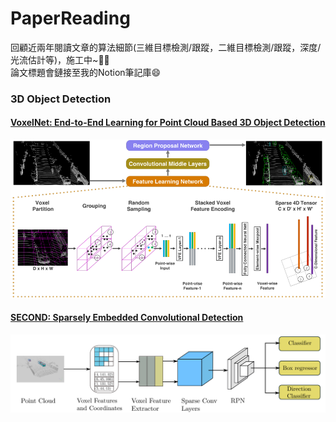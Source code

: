 # PaperReading   
回顧近兩年閱讀文章的算法細節(三維目標檢測/跟蹤，二維目標檢測/跟蹤，深度/光流估計等)，施工中~:star2::fire:    
論文標題會鏈接至我的Notion筆記庫😄

### 3D Object Detection   

#### [VoxelNet: End-to-End Learning for Point Cloud Based 3D Object Detection](https://distinct-reading-260.notion.site/VoxelNet-2be72e5916f347359e8b4d37d26e877d)     

![](https://github.com/LeoZhiheng/PaperReading/blob/main/PaperPicture/VoxelNet.png)

#### [SECOND: Sparsely Embedded Convolutional Detection](https://distinct-reading-260.notion.site/VoxelNet-bf05c794364248af81eff1d14bc465b5)     

![](https://github.com/LeoZhiheng/PaperReading/blob/main/PaperPicture/Second.png)

